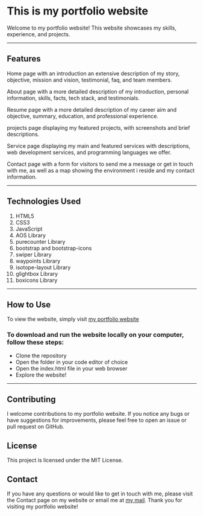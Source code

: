 # This is my portfolio website

Welcome to my portfolio website! This website showcases my skills, experience, and projects.

---

## Features

Home page with an introduction an extensive description of my story, objective, mission and vision, testimonial, faq, and team members.

About page with a more detailed description of my introduction, personal information, skills, facts, tech stack, and testimonials.

Resume page with a more detailed description of my career aim and objective, summary, education, and professional experience.

projects page displaying my featured projects, with screenshots and brief descriptions.

Service page displaying my main and featured services with descriptions, web development services, and programming languages we offer.

Contact page with a form for visitors to send me a message or get in touch with me, as well as a map showing the environment i reside and my contact information.

---

## Technologies Used

1. HTML5
2. CSS3
3. JavaScript
4. AOS Library
5. purecounter Library
5. bootstrap and bootstrap-icons
5. swiper Library
5. waypoints Library
5. isotope-layout Library
5. glightbox Library
5. boxicons Library


---

## How to Use

To view the website, simply visit [my portfolio website](https://mongisrael.vercel.app)

### To download and run the website locally on your computer, follow these steps:

- Clone the repository
- Open the folder in your code editor of choice
- Open the index.html file in your web browser
- Explore the website!

--- 

## Contributing

I welcome contributions to my portfolio website. If you notice any bugs or have suggestions for improvements, please feel free to open an issue or pull request on GitHub.

## License

This project is licensed under the MIT License.

## Contact
If you have any questions or would like to get in touch with me, please visit the Contact page on my website or email me at [my mail](mailto:mongsolomon@gmail.com). Thank you for visiting my portfolio website!